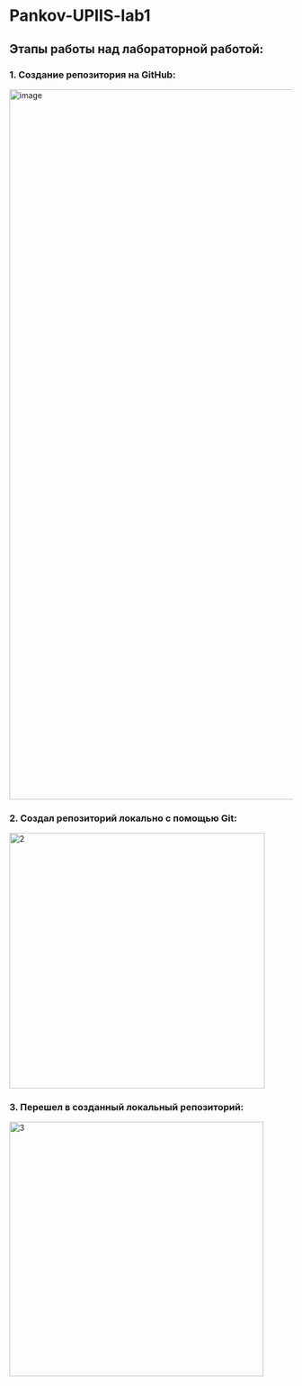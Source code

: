 # Pankov-UPIIS-lab1
## Этапы работы над лабораторной работой:
### 1. Создание репозитория на GitHub:
<img width="1261" alt="image" src="https://github.com/Evgesha8286/Pankov-UPIIS-lab1/assets/71136576/eb7cee0d-eec4-4ffe-a10e-f4cedd5b5ee0">

### 2. Создал репозиторий локально с помощью Git:
<img width="454" alt="2" src="https://github.com/Evgesha8286/Pankov-UPIIS-lab1/assets/71136576/62979a14-767a-4b57-a57e-e43f4c05c68d">

### 3. Перешел в созданный локальный репозиторий:
<img width="452" alt="3" src="https://github.com/Evgesha8286/Pankov-UPIIS-lab1/assets/71136576/726baac1-20ab-4155-a473-670e3dcae6c7">


